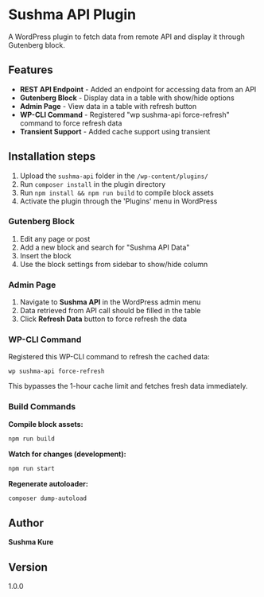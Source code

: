 # Sushma API Plugin

A WordPress plugin to fetch data from remote API and display it through Gutenberg block.

## Features

- **REST API Endpoint** - Added an endpoint for accessing data from an API
- **Gutenberg Block** - Display data in a table with show/hide options
- **Admin Page** - View data in a table with refresh button
- **WP-CLI Command** - Registered "wp sushma-api force-refresh" command to force refresh data
- **Transient Support** - Added cache support using transient


## Installation steps

1. Upload the `sushma-api` folder in the `/wp-content/plugins/`
2. Run `composer install` in the plugin directory
3. Run `npm install && npm run build` to compile block assets
4. Activate the plugin through the 'Plugins' menu in WordPress


### Gutenberg Block

1. Edit any page or post
2. Add a new block and search for "Sushma API Data"
3. Insert the block
4. Use the block settings from sidebar to show/hide column


### Admin Page

1. Navigate to **Sushma API** in the WordPress admin menu
2. Data retrieved from API call should be filled in the table
3. Click **Refresh Data** button to force refresh the data


### WP-CLI Command

Registered this WP-CLI command to refresh the cached data:
```
wp sushma-api force-refresh
```
This bypasses the 1-hour cache limit and fetches fresh data immediately.



### Build Commands

**Compile block assets:**
```bash
npm run build
```

**Watch for changes (development):**
```bash
npm run start
```

**Regenerate autoloader:**
```bash
composer dump-autoload
```


## Author

**Sushma Kure**

## Version

1.0.0
